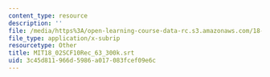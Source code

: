 ```yaml
---
content_type: resource
description: ''
file: /media/https%3A/open-learning-course-data-rc.s3.amazonaws.com/18-02sc-multivariable-calculus-fall-2010/3c45d811966d5986a017083fcef09e6c_MIT18_02SCF10Rec_63_300k.vtt
file_type: application/x-subrip
resourcetype: Other
title: MIT18_02SCF10Rec_63_300k.srt
uid: 3c45d811-966d-5986-a017-083fcef09e6c
---
```

